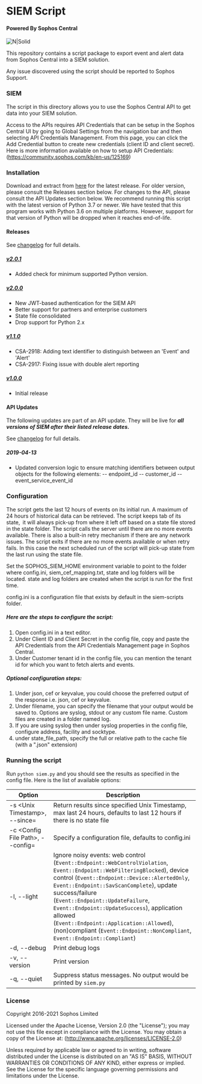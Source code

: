 # SIEM Script

#### Powered By Sophos Central

![N|Solid](https://www.sophos.com/en-us/medialibrary/SophosNext/Images/LP/SophosCentral/central-logo-cir.png?la=en)


This repository contains a script package to export event and alert data from Sophos Central into a SIEM solution.

Any issue discovered using the script should be reported to Sophos Support.


### SIEM

The script in this directory allows you to use the Sophos Central API to get data into your SIEM solution.

Access to the APIs requires API Credentials that can be setup in the Sophos Central UI by going to Global Settings from the navigation bar and then selecting API Credentials Management. From this page, you can click the Add Credential button to create new credentials (client ID and client secret).
Here is more information available on how to setup API Credentials: (https://community.sophos.com/kb/en-us/125169)


### Installation ###

Download and extract from [here](https://github.com/sophos/Sophos-Central-SIEM-Integration/archive/v2.0.1.zip) for the latest release.
For older version, please consult the Releases section below.
For changes to the API, please consult the API Updates section below.
We recommend running this script with the latest version of Python 3.7 or newer. We have tested that this program works with Python 3.6 on multiple platforms. However, support for that version of Python will be dropped when it reaches end-of-life.

#### Releases ####

See [changelog](CHANGELOG.md) for full details.

##### [v2.0.1](https://github.com/sophos/Sophos-Central-SIEM-Integration/archive/v2.0.1.zip) #####

* Added check for minimum supported Python version.

##### [v2.0.0](https://github.com/sophos/Sophos-Central-SIEM-Integration/archive/v2.0.0.zip) #####

* New JWT-based authentication for the SIEM API
* Better support for partners and enterprise customers
* State file consolidated
* Drop support for Python 2.x

##### [v1.1.0](https://github.com/sophos/Sophos-Central-SIEM-Integration/archive/v1.1.0.zip) #####

* CSA-2918: Adding text identifier to distinguish between an 'Event' and 'Alert'
* CSA-2917: Fixing issue with double alert reporting

##### [v1.0.0](https://github.com/sophos/Sophos-Central-SIEM-Integration/archive/v1.0.0.zip) #####

* Initial release

#### API Updates ####

The following updates are part of an API update. They will be live for ***all versions of SIEM after their listed release dates.***

See [changelog](CHANGELOG.md) for full details.

##### 2019-04-13 #####

* Updated conversion logic to ensure matching identifiers between output objects for the following elements:
-- endpoint_id --	customer_id --	event_service_event_id

### Configuration ###

The script gets the last 12 hours of events on its initial run. A maximum of 24 hours of historical data can be retrieved. The script keeps tab of its state, it will always pick-up from where it left off based on a state file stored in the state folder. The script calls the server until there are no more events available. There is also a built-in retry mechanism if there are any network issues. The script exits if there are no more events available or when retry fails. In this case the next scheduled run of the script will pick-up state from the last run using the state file.

Set the SOPHOS_SIEM_HOME environment variable to point to the folder where config.ini, siem_cef_mapping.txt, state and log folders will be located. state and log folders are created when the script is run for the first time.

config.ini is a configuration file that exists by default in the siem-scripts folder.

##### Here are the steps to configure the script:

1. Open config.ini in a text editor.
2. Under Client ID and Client Secret in the config file, copy and paste the API Credentials from the API Credentials Management page in Sophos Central.
3. Under Customer tenant id in the config file, you can mention the tenant id for which you want to fetch alerts and events.

##### Optional configuration steps:

1. Under json, cef or keyvalue, you could choose the preferred output of the response i.e. json, cef or keyvalue.
2. Under filename, you can specify the filename that your output would be saved to. Options are syslog, stdout or any custom file name. Custom files are created in a folder named log.
3. If you are using syslog then under syslog properties in the config file, configure address, facility and socktype.
4. under state_file_path, specify the full or relative path to the cache file (with a ".json" extension)


### Running the script

Run `python siem.py` and you should see the results as specified in the config file. Here is the list of available options:

| Option | Description |
| ------ | ----------- |
| -s \<Unix Timestamp\>, --since=<Unix Timestamp> | Return results since specified Unix Timestamp, max last 24 hours, defaults to last 12 hours if there is no state file | 
| -c \<Config File Path\>, --config=<Config File Path> | Specify a configuration file, defaults to config.ini |
| -l, --light | Ignore noisy events: web control (`Event::Endpoint::WebControlViolation`, `Event::Endpoint::WebFilteringBlocked`), device control (`Event::Endpoint::Device::AlertedOnly`, `Event::Endpoint::SavScanComplete`), update success/failure (`Event::Endpoint::UpdateFailure`, `Event::Endpoint::UpdateSuccess`), application allowed (`Event::Endpoint::Application::Allowed`), (non)compliant (`Event::Endpoint::NonCompliant`, `Event::Endpoint::Compliant`) |
| -d, --debug | Print debug logs |
| -v, --version | Print version |
| -q, --quiet | Suppress status messages. No output would be printed by `siem.py` |


### License

Copyright 2016-2021 Sophos Limited

Licensed under the Apache License, Version 2.0 (the "License"); you may not use this file except in compliance with the License.
You may obtain a copy of the License at:  (http://www.apache.org/licenses/LICENSE-2.0)

Unless required by applicable law or agreed to in writing, software distributed under the License is distributed on an "AS IS" BASIS, WITHOUT WARRANTIES OR CONDITIONS OF ANY KIND, either express or implied. See the License for the specific language governing permissions and limitations under the License.
